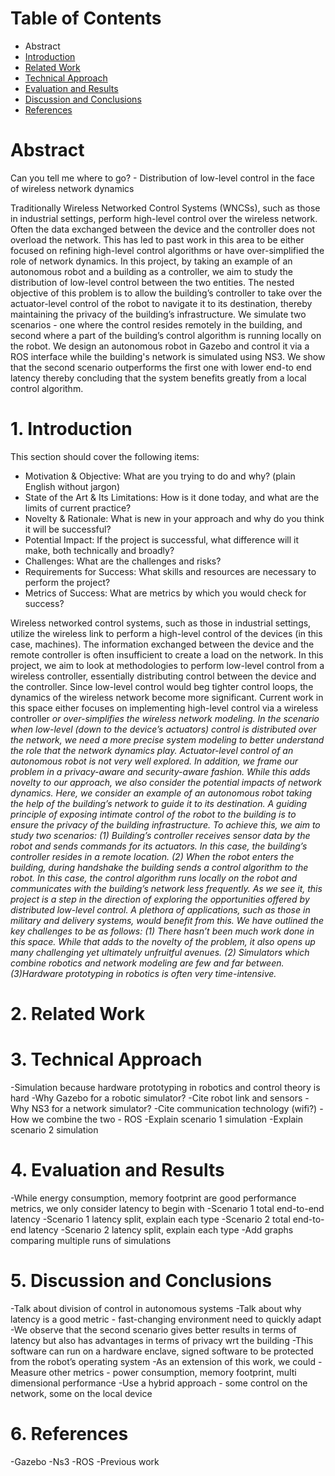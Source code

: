 # Table of Contents
* Abstract
* [Introduction](#1-introduction)
* [Related Work](#2-related-work)
* [Technical Approach](#3-technical-approach)
* [Evaluation and Results](#4-evaluation-and-results)
* [Discussion and Conclusions](#5-discussion-and-conclusions)
* [References](#6-references)

# Abstract
Can you tell me where to go? - Distribution of low-level control in the face of wireless network dynamics

Traditionally Wireless Networked Control Systems (WNCSs), such as those in industrial settings, perform high-level control over the wireless network. Often the data exchanged between the device and the controller does not overload the network. This has led to past work in this area to be either focused on refining high-level control algorithms or have over-simplified the role of network dynamics. In this project, by taking an example of an autonomous robot and a building as a controller, we aim to study the distribution of low-level control between the two entities. The nested objective of this problem is to allow the building’s controller to take over the actuator-level control of the robot to navigate it to its destination, thereby maintaining the privacy of the building’s infrastructure. We simulate two scenarios - one where the control resides remotely in the building, and second where a part of the building’s control algorithm is running locally on the robot. We design an autonomous robot in Gazebo and control it via a ROS interface while the building's network is simulated using NS3. We show that the second scenario outperforms the first one with <number> lower end-to end latency thereby concluding that the system benefits greatly from a local control algorithm. 

# 1. Introduction

This section should cover the following items:

* Motivation & Objective: What are you trying to do and why? (plain English without jargon)
* State of the Art & Its Limitations: How is it done today, and what are the limits of current practice?
* Novelty & Rationale: What is new in your approach and why do you think it will be successful?
* Potential Impact: If the project is successful, what difference will it make, both technically and broadly?
* Challenges: What are the challenges and risks?
* Requirements for Success: What skills and resources are necessary to perform the project?
* Metrics of Success: What are metrics by which you would check for success?

Wireless networked control systems, such as those in industrial settings, utilize the wireless link to perform a high-level control of the devices (in this case, machines). The information exchanged between the device and the remote controller is often insufficient to create a load on the network. In this project, we aim to look at methodologies to perform low-level control from a wireless controller, essentially distributing control between the device and the controller. Since low-level control would beg tighter control loops, the dynamics of the wireless network become more significant. Current work in this space either focuses on implementing high-level control via a wireless controller <cite> or over-simplifies the wireless network modeling<cite>. In the scenario when low-level (down to the device’s actuators) control is distributed over the network, we need a more precise system modeling to better understand the role that the network dynamics play.
Actuator-level control of an autonomous robot is not very well explored. In addition, we frame our problem in a privacy-aware and security-aware fashion. While this adds novelty to our approach, we also consider the potential impacts of network dynamics. Here, we consider an example of an autonomous robot taking the help of the building’s network to guide it to its destination. A guiding principle of exposing intimate control of the robot to the building is to ensure the privacy of the building infrastructure. To achieve this, we aim to study two scenarios: (1) Building’s controller receives sensor data by the robot and sends commands for its actuators. In this case, the building’s controller resides in a remote location. (2) When the robot enters the building, during handshake the building sends a control algorithm to the robot. In this case, the control algorithm runs locally on the robot and communicates with the building’s network less frequently.
As we see it, this project is a step in the direction of exploring the opportunities offered by distributed low-level control. A plethora of applications, such as those in military and delivery systems, would benefit from this.
We have outlined the key challenges to be as follows: (1) There hasn’t been much work done in this space. While that adds to the novelty of the problem, it also opens up many challenging yet ultimately unfruitful avenues. (2) Simulators which combine robotics and network modeling are few and far between. (3)Hardware prototyping in robotics is often very time-intensive.

<requirements for success> <performance metrics> 


# 2. Related Work
  

# 3. Technical Approach

-Simulation because hardware prototyping in robotics and control theory is hard
-Why Gazebo for a robotic simulator?
-Cite robot link and sensors
-Why NS3 for a network simulator?
-Cite communication technology (wifi?)
-How we combine the two - ROS
-Explain scenario 1 simulation
-Explain scenario 2 simulation

  # 4. Evaluation and Results

-While energy consumption, memory footprint are good performance metrics, we only consider latency to begin with
-Scenario 1 total end-to-end latency
-Scenario 1 latency split, explain each type
-Scenario 2 total end-to-end latency
-Scenario 2 latency split, explain each type
-Add graphs comparing multiple runs of simulations

  # 5. Discussion and Conclusions

-Talk about division of control in autonomous systems
-Talk about why latency is a good metric - fast-changing environment need to quickly adapt
-We observe that the second scenario gives better results in terms of latency but also has advantages in terms of privacy wrt the building
-This software can run on a hardware enclave, signed software to be protected from the robot’s operating system
-As an extension of this work, we could
      -Measure other metrics - power consumption, memory footprint, multi dimensional performance
      -Use a hybrid approach - some control on the network, some on the local device

  # 6. References
  
-Gazebo
-Ns3
-ROS
-Previous work
